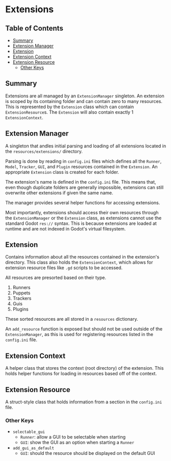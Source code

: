 # Extensions <!-- omit in toc -->

## Table of Contents <!-- omit in toc -->

- [Summary](#summary)
- [Extension Manager](#extension-manager)
- [Extension](#extension)
- [Extension Context](#extension-context)
- [Extension Resource](#extension-resource)
  - [Other Keys](#other-keys)

## Summary

Extensions are all managed by an `ExtensionManager` singleton. An extension is scoped
by its containing folder and can contain zero to many resources. This is represented
by the `Extension` class which can contain `ExtensionResource`s. The `Extension` will
also contain exactly 1 `ExtensionContext`.

## Extension Manager

A singleton that andles initial parsing and loading of all extensions located in
the `resources/extensions/` directory.

Parsing is done by reading in `config.ini` files which defines all the `Runner`,
`Model`, `Tracker`, `GUI`, and `Plugin` resources contained in the `Extension`. An
appropriate `Extension` class is created for each folder.

The extension's name is defined in the `config.ini` file. This means that, even
though duplicate folders are generally impossible, extensions can still overwrite
other extensions if given the same name.

The manager provides several helper functions for accessing extensions.

Most importantly, extensions should access their own resources through the
`ExtensionManager` or the `Extension` class, as extensions cannot use the standard
Godot `res://` syntax. This is because extensions are loaded at runtime and are
not indexed in Godot's virtual filesystem.

## Extension

Contains information about all the resources contained in the extension's
directory. This class also holds the `ExtensionContext`, which allows for
extension resource files like `.gd` scripts to be accessed.

All resources are presorted based on their type.
1. Runners
2. Puppets
3. Trackers
4. Guis
5. Plugins

These sorted resources are all stored in a `resources` dictionary.

An `add_resource` function is exposed but should not be used outside of the
`ExtensionManager`, as this is used for registering resources listed in the
`config.ini` file.

## Extension Context

A helper class that stores the context (root directory) of the extension. This holds
helper functions for loading in resources based off of the context.

## Extension Resource

A struct-style class that holds information from a section in the `config.ini` file.

### Other Keys

* `selectable_gui`
  * `Runner`: allow a GUI to be selectable when starting
  * `GUI`: show the GUI as an option when starting a `Runner`
* `add_gui_as_default`
  * `GUI`: should the resource should be displayed on the default GUI
